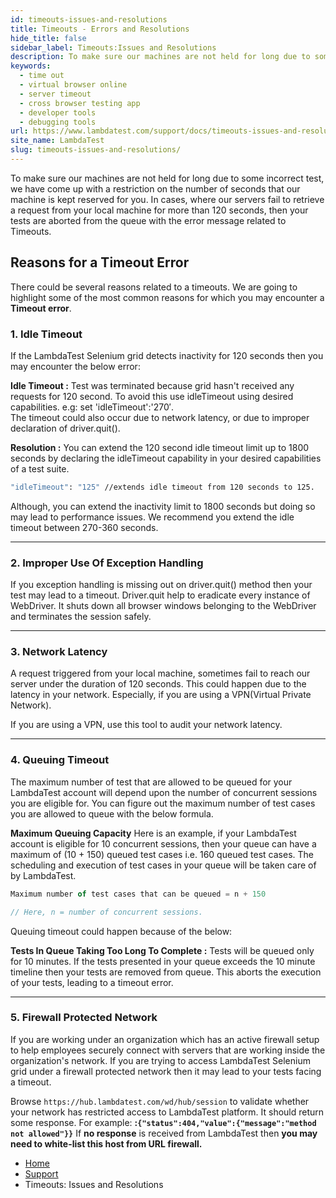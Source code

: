 ```yaml
---
id: timeouts-issues-and-resolutions
title: Timeouts - Errors and Resolutions
hide_title: false
sidebar_label: Timeouts:Issues and Resolutions
description: To make sure our machines are not held for long due to some incorrect test, we have come up with a restriction on the number of seconds that our machine is kept reserved for you.
keywords:
  - time out
  - virtual browser online
  - server timeout
  - cross browser testing app
  - developer tools
  - debugging tools
url: https://www.lambdatest.com/support/docs/timeouts-issues-and-resolutions/
site_name: LambdaTest
slug: timeouts-issues-and-resolutions/
---
```


To make sure our machines are not held for long due to some incorrect test, we have come up with a restriction on the number of seconds that our machine is kept reserved for you. In cases, where our servers fail to retrieve a request from your local machine for more than 120 seconds, then your tests are aborted from the queue with the error message related to Timeouts. 

## Reasons for a Timeout Error

There could be several reasons related to a timeouts. We are going to highlight some of the most common reasons for which you may encounter a **Timeout error**.

### 1. Idle Timeout

If the LambdaTest Selenium grid detects inactivity for 120 seconds then you may encounter the below error:

**Idle Timeout :** Test was terminated because grid hasn't received any requests for 120 second. To avoid this use idleTimeout using desired capabilities. e.g: set 'idleTimeout':'270′.  
The timeout could also occur due to network latency, or due to improper declaration of driver.quit().

**Resolution :** You can extend the 120 second idle timeout limit up to 1800 seconds by declaring the idleTimeout capability in your desired capabilities of a test suite.

```bash
"idleTimeout": "125" //extends idle timeout from 120 seconds to 125.
```

Although, you can extend the inactivity limit to 1800 seconds but doing so may lead to performance issues. We recommend you extend the idle timeout between 270-360 seconds.

***

### 2. Improper Use Of Exception Handling

If you exception handling is missing out on driver.quit() method then your test may lead to a timeout. Driver.quit help to eradicate every instance of WebDriver. It shuts down all browser windows belonging to the WebDriver and terminates the session safely.

***

### 3. Network Latency

A request triggered from your local machine, sometimes fail to reach our server under the duration of 120 seconds. This could happen due to the latency in your network. Especially, if you are using a VPN(Virtual Private Network). 

If you are using a VPN, use this tool to audit your network latency.

* * *

### 4. Queuing Timeout

The maximum number of test that are allowed to be queued for your LambdaTest account will depend upon the number of concurrent sessions you are eligible for. You can figure out the maximum number of test cases you are allowed to queue with the below formula.

**Maximum Queuing Capacity**
Here is an example, if your LambdaTest account is eligible for 10 concurrent sessions, then your queue can have a maximum of (10 + 150) queued test cases i.e. 160 queued test cases. The scheduling and execution of test cases in your queue will be taken care of by LambdaTest.

```javascript
Maximum number of test cases that can be queued = n + 150 

// Here, n = number of concurrent sessions.
```

Queuing timeout could happen because of the below:

**Tests In Queue Taking Too Long To Complete :** Tests will be queued only for 10 minutes. If the tests presented in your queue exceeds the 10 minute timeline then your tests are removed from queue. This aborts the execution of your tests, leading to a timeout error.

* * *

### 5. Firewall Protected Network

If you are working under an organization which has an active firewall setup to help employees securely connect with servers that are working inside the organization's network. If you are trying to access LambdaTest Selenium grid under a firewall protected network then it may lead to your tests facing a timeout.

Browse `https://hub.lambdatest.com/wd/hub/session` to validate whether your network has restricted access to LambdaTest platform. It should return some response. For example: **:```{"status":404,"value":{"message":"method not allowed"}}```** If **no response** is received from LambdaTest then **you may need to white-list this host from URL firewall.**

<nav aria-label="breadcrumbs">
  <ul className="breadcrumbs">
    <li className="breadcrumbs__item">
      <a className="breadcrumbs__link" href="https://www.lambdatest.com">Home</a>
    </li>
    <li className="breadcrumbs__item">
      <a className="breadcrumbs__link" href="/docs/getting-started-with-lambdatest-automation/">Support</a>
    </li>
    <li className="breadcrumbs__item breadcrumbs__item--active">
      <span className="breadcrumbs__link">Timeouts: Issues and Resolutions</span>
    </li>
  </ul>
</nav>